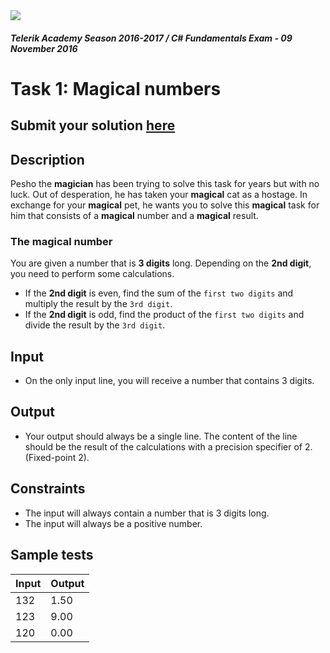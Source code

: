 <img src="https://raw.githubusercontent.com/TelerikAcademy/Common/master/logos/telerik-header-logo.png"/>

#### _Telerik Academy Season 2016-2017 / C# Fundamentals Exam - 09 November 2016_  

# Task 1: Magical numbers

## Submit your solution [here](http://bgcoder.com/Contests/Practice/Index/388#0)

## Description
Pesho the **magician** has been trying to solve this task for years but with no luck. Out of desperation, he has taken your **magical** cat as a hostage. In exchange for your **magical** pet, he wants you to solve this **magical** task for him that consists of a **magical** number and a **magical** result.

### The magical number
You are given a number that is **3 digits** long. Depending on the **2nd digit**, you need to perform some calculations.

- If the **2nd digit** is even, find the sum of the `first two digits` and multiply the result by the `3rd digit`.
- If the **2nd digit** is odd, find the product of the `first two digits` and divide the result by the `3rd digit`.

## Input
- On the only input line, you will receive a number that contains 3 digits.

## Output
- Your output should always be a single line. The content of the line should be the result of the calculations with a precision specifier of 2. (Fixed-point 2).

## Constraints
- The input will always contain a number that is 3 digits long.
- The input will always be a positive number.

## Sample tests
| Input       | Output                                |
|:------------|:--------------------------------------|
| 132         | 1.50                                  |
| 123         | 9.00                                  |
| 120         | 0.00                                  |
